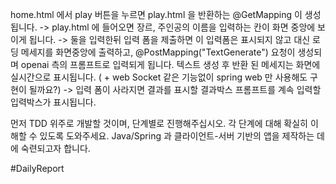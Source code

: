 
home.html 에서 play 버튼을 누르면 play.html 을 반환하는 @GetMapping 이 생성됩니다. 
-> play.html 에 들어오면 장르, 주인공의 이름을 입력하는 칸이 화면 중앙에 보이게 됩니다. 
-> 둘을 입력한뒤 입력 폼을 제출하면 이 입력폼은 표시되지 않고 대신 로딩 메세지를 화면중앙에 출력하고,
@PostMapping("TextGenerate") 요청이 생성되며 openai 측의 프롬프트로 입력되게 됩니다. 텍스트 생성 후 반환 된 메세지는 화면에 실시간으로 표시됩니다. ( + web Socket 같은 기능없이 spring web 만 사용해도 구현이 될까요?) -> 입력 폼이 사라지면 결과를 표시할 결과박스 프롬프트를 계속 입력할 입력박스가 표시됩니다. 

먼저 TDD 위주로 개발할 것이며, 단계별로 진행해주십시오. 각 단계에 대해 확실히 이해할 수 있도록 도와주세요. 
Java/Spring 과 클라이언트-서버 기반의 앱을 제작하는 데에 숙련되고자 합니다. 

#DailyReport 